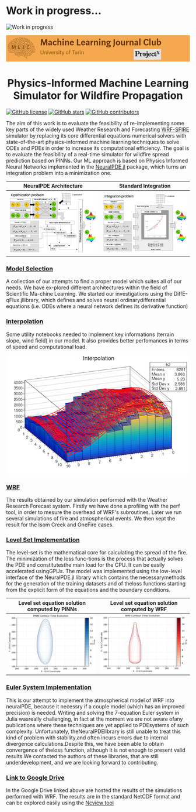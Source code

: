 # Work in progress...

 <img src="https://www.provincia.vicenza.it/immagini/work_in_porgress_.jpg/image" alt="Work in progress" width="200" height="200"> 
 


![Logo](/Support_Materials/Assets/Logo_MLJC.png)

<h1 align="center">
  Physics-Informed Machine Learning Simulator for Wildfire Propagation
</h1>

[![GitHub license](https://img.shields.io/github/license/Naereen/StrapDown.js.svg)](https://github.com/Naereen/StrapDown.js/blob/master/LICENSE)
[![GitHub stars](https://img.shields.io/github/stars/Naereen/StrapDown.js.svg?style=social&label=Star&maxAge=2592000)](https://GitHub.com/Naereen/StrapDown.js/stargazers/)
[![GitHub contributors](https://img.shields.io/github/contributors/Naereen/StrapDown.js.svg)](https://GitHub.com/Naereen/StrapDown.js/graphs/contributors/)

The aim of this work is to evaluate the feasibility of re-implementing some key parts of the widely used Weather Research and Forecasting [WRF-SFIRE](https://github.com/openwfm/WRF-SFIRE) simulator by replacing its core differential equations numerical solvers with state-of-the-art physics-informed machine learning techniques to solve ODEs and PDEs in order to increase its computational efficiency. The goal is to evaluate the feasibility of a real-time simulator for wildfire spread prediction based on PINNs. Our ML approach is based on Physics Informed Neural Networks implemented in the [NeuralPDE.jl](https://github.com/SciML/NeuralPDE.jl) package, which turns an integration problem into a minimization one.  

NeuralPDE Architecture                           |  Standard Integration
:-----------------------------------------------:|:-------------------------:
![](/Support_Materials/Assets/architecture.png)  |  ![](/Support_Materials/Assets/integration.png)



### [Model Selection](/Model_Selection)
A collection of our attempts to find a proper model which suites all of our needs. We have ex-plored different architectures within the field of Scientific Ma-chine Learning.  We started our investigations using the DiffE-qFlux.jllibrary, which defines and solves neural ordinarydifferential equations (i.e. ODEs where a neural network defines its derivative function)

### [Interpolation](/BC_Interpolation)
Some utility notebooks needed to implement key informations (terrain slope, wind field) in our model. It also provides better perfomances in terms of speed and computational load.
<p align="center" width="200">
  <img src="/Support_Materials/Assets/interpolation.png">
</p>

### [WRF](/WRF)
The results obtained by our simulation performed with the Weather Research Forecast system. Firstly we have done a profiling with the perf tool, in order to mesure the overhead of WRF's subroutines. Later we run several simulations of fire and atmospherical events. We then kept the result for the Isom Creek and OneFire cases.

### [Level Set Implementation](/Level_Set_Implementation)
The level-set is the mathematical core for calculating the spread of the fire.  The minimization of the loss func-tions is the process that actually solves the PDE and constitutesthe  main  load  for  the  CPU.  It  can  be  easily  accelerated  usingGPUs. The  model  was  implemented  using  the  low-level  interface of   the NeuralPDE.jl library which contains the necessarymethods for the generation of the training datasets and of theloss functions starting from the explicit form of the equations and the boundary conditions.


Level set equation solution computed by PINNs                           |  Level set equation solution computed by WRF
:-----------------------------------------------:|:-------------------------:
![](/Visualizations/Level%20set%20quantitative/One%20Fire/D3_PDF/contour_pinn_one_fire_evolution.png)  |  ![](Visualizations/WRF/Time%20evolution/contour_wrf_one_fire_evolution.png)


### [Euler System Implementation](/Euler_System_Implementation)
This is our attempt to implement the atmospherical model of WRF into neuralPDE, because it necessry if a couple model (which has an improved precision) is needed. Writing and solving the 7-equation Euler system in Julia wasreally challenging,  in fact at the moment we are not aware ofany publications where these techniques are yet applied to PDEsystems of such complexity.  Unfortunately, theNeuralPDElibrary is still unable to treat this kind of problem with stability,and often incurs errors due to internal divergence calculations.Despite  this,  we  have  been  able  to  obtain  convergence  of  theloss function, although it is not enough to present valid results.We contacted the authors of these libraries, that are still underdevelopment, and we are looking forward to contributing.

### [Link to Google Drive](https://drive.google.com/drive/folders/1wUCKUyVwC0Pf-e9WlLiqOxRLF0or2D0U)
In the Google Drive linked above are hosted the results of the simulations performed with WRF. The results are in the standard NetCDF format and can be explored easily using the [Ncview tool](http://meteora.ucsd.edu/~pierce/ncview_home_page.html)





